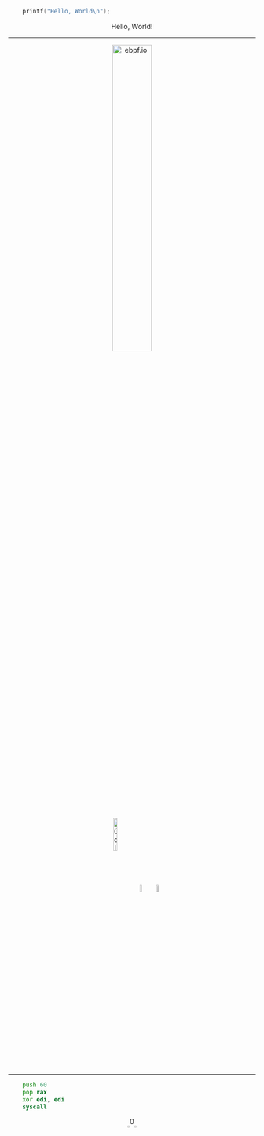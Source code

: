 ```c
    printf("Hello, World\n");
```
<p align="center">Hello, World!</p>

---


<p align="center">
  <img align="center" src="https://ebpf.io/static/logo-big-9cf8920e80cdc57e6ea60825ebe287ca.png" alt="ebpf.io" width="40%">
</p>


<p align="center">
  <img align="center" src="https://upload.wikimedia.org/wikipedia/commons/0/05/Go_Logo_Blue.svg" alt="Golang" width="13%">
  <img align="center" src="https://upload.wikimedia.org/wikipedia/commons/thumb/1/18/C_Programming_Language.svg/800px-C_Programming_Language.svg.png" alt="C" width="6%">
  <img align="center" src="https://hackr.io/tutorials/learn-assembly-language/logo/logo-assembly-language?ver=1603208610" alt="ASM" width="6%">
</p>

---

```asm
    push 60
    pop rax
    xor edi, edi
    syscall
```

<p align="center">
  0
  </br>
  <a href="https://www.linkedin.com/in/geyslan/"><img align="center" alt="Geyslan's Linkedin" width="2%" src="https://raw.githubusercontent.com/peterthehan/peterthehan/master/assets/linkedin.svg"/></a>
  <a href="https://twitter.com/ggeyslan"><img align="center" src="https://raw.githubusercontent.com/peterthehan/peterthehan/master/assets/twitter.svg" alt="Twitter" title="Twitter" width="2%"></a>  
</p>
